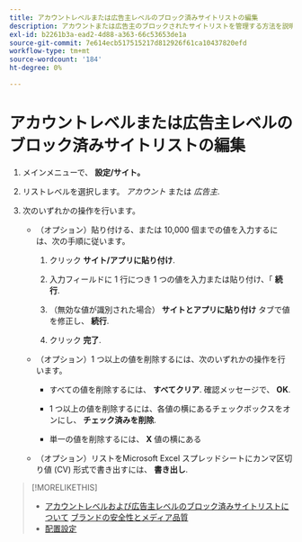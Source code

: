 ```yaml
---
title: アカウントレベルまたは広告主レベルのブロック済みサイトリストの編集
description: アカウントまたは広告主のブロックされたサイトリストを管理する方法を説明します。
exl-id: b2261b3a-ead2-4d88-a363-66c53653de1a
source-git-commit: 7e614ecb517515217d812926f61ca10437820efd
workflow-type: tm+mt
source-wordcount: '184'
ht-degree: 0%

---
```


# アカウントレベルまたは広告主レベルのブロック済みサイトリストの編集

1. メインメニューで、 **設定/サイト。**

1. リストレベルを選択します。 *アカウント* または *広告主*.

1. 次のいずれかの操作を行います。

   * （オプション）貼り付ける、または 10,000 個までの値を入力するには、次の手順に従います。

      1. クリック **サイト/アプリに貼り付け**.

      1. 入力フィールドに 1 行につき 1 つの値を入力または貼り付け、「 **続行**.

      1. （無効な値が識別された場合） **サイトとアプリに貼り付け** タブで値を修正し、 **続行**.

      1. クリック **完了**.
   * （オプション）1 つ以上の値を削除するには、次のいずれかの操作を行います。

      * すべての値を削除するには、 **すべてクリア**. 確認メッセージで、 **OK**.

      * 1 つ以上の値を削除するには、各値の横にあるチェックボックスをオンにし、 **チェック済みを削除**.

      * 単一の値を削除するには、 **X** 値の横にある
   * （オプション）リストをMicrosoft Excel スプレッドシートにカンマ区切り値 (CV) 形式で書き出すには、 **書き出し**.



>[!MORELIKETHIS]
>
>* [アカウントレベルおよび広告主レベルのブロック済みサイトリストについて](/help/dsp/admin/blocked-sites-list-about.md)
   > [ブランドの安全性とメディア品質](/help/dsp/introduction/features/brand-safety-media-quality.md)
>* [配置設定](/help/dsp/campaign-management/placements/placement-settings.md)


